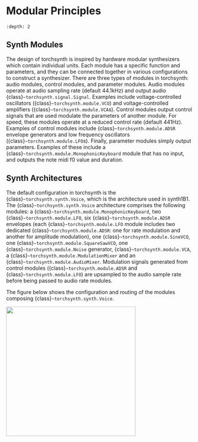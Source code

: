 Modular Principles
==================

```{contents}
:depth: 2
```

## Synth Modules

The design of torchsynth is inspired by hardware modular synthesizers
which contain individual units. Each module has a specific function
and parameters, and they can be connected together in various
configurations to construct a synthesizer. There are three types
of modules in torchsynth: audio modules, control modules, and
parameter modules. Audio modules operate at audio sampling rate
(default 44.1kHz) and output audio {class}`~torchsynth.signal.Signal`.
Examples include voltage-controlled oscillators
({class}`~torchsynth.module.VCO`)
and voltage-controlled amplifiers
({class}`~torchsynth.module.VCA`s).  Control modules output control
signals that are used modulate the parameters of another module.
For speed, these modules operate at a reduced control rate (default
441Hz). Examples of control modules include
{class}`~torchsynth.module.ADSR` envelope generators and low frequency
oscillators ({class}`~torchsynth.module.LFO`s).  Finally, parameter
modules simply output parameters. Examples of these include a
{class}`~torchsynth.module.MonophonicKeyboard` module that has no
input, and outputs the note midi f0 value and duration.

## Synth Architectures

The default configuration in torchsynth is the
{class}`~torchsynth.synth.Voice`, which is the architecture used
in synth1B1. The {class}`~torchsynth.synth.Voice` architecture
comprises the following modules: a
{class}`~torchsynth.module.MonophonicKeyboard`, two
{class}`~torchsynth.module.LFO`, six {class}`~torchsynth.module.ADSR`
envelopes (each {class}`~torchsynth.module.LFO` module includes two
dedicated {class}`~torchsynth.module.ADSR`: one for rate modulation
and another for amplitude modulation), one
{class}`~torchsynth.module.SineVCO`, one
{class}`~torchsynth.module.SquareSawVCO`, one
{class}`~torchsynth.module.Noise` generator,
{class}`~torchsynth.module.VCA`, a
{class}`~torchsynth.module.ModulationMixer` and an
{class}`~torchsynth.module.AudioMixer`. Modulation signals generated
from control modules ({class}`~torchsynth.module.ADSR` and
{class}`~torchsynth.module.LFO`) are upsampled to the audio sample
rate before being passed to audio rate modules.

The figure below shows the configuration and
routing of the modules composing {class}`~torchsynth.synth.Voice`.

<img width="350px" src="../_static/images/Voice-diagram.svg">
